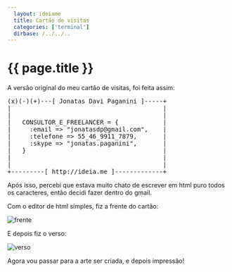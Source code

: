 ```yaml
---
  layout: ideiame
  title: Cartão de visitas
  categories: ['terminal']
  dirbase: /../../..
---
```


# {{ page.title }}

A versão original do meu cartão de visitas, foi feita assim:

<div><pre class="prettyprint">
(x)(-)(+)---[ Jonatas Davi Paganini ]-----+
|                                         |  
|                                         |  
|   CONSULTOR_E_FREELANCER = {            |
|     :email => "jonatasdp@gmail.com",    |
|     :telefone => 55_46_9911_7879,       |
|     :skype => "jonatas.paganini",       |
|   }                                     |
|                                         |
|                                         |
+---------[ http://ideia.me ]-------------+
</pre></div>

Após isso, percebi que estava muito chato de escrever em html puro todos os caracteres, então decidi fazer dentro do gmail.

Com o editor de html simples, fiz a frente do cartão:

![frente]


E depois fiz o verso:

![verso]

Agora vou passar para a arte ser criada, e depois impressão!

[frente]: {{page.dirbase}}/images/cartao_frente.jpg
[verso]: {{page.dirbase}}/images/cartao_verso.jpg
